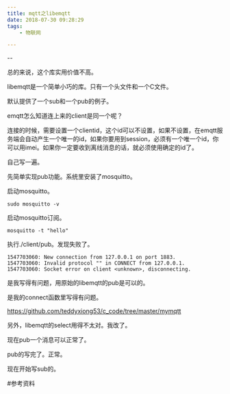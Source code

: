 ```yaml
---
title: mqtt之libemqtt
date: 2018-07-30 09:28:29
tags:
	- 物联网

---
```


--

总的来说，这个库实用价值不高。



libemqtt是一个简单小巧的库。只有一个头文件和一个C文件。

默认提供了一个sub和一个pub的例子。



emqtt怎么知道连上来的client是同一个呢？

连接的时候，需要设置一个clientid，这个id可以不设置，如果不设置，在emqtt服务端会自动产生一个唯一的id，如果你要用到session，必须有一个唯一个id，你可以用imei。如果你一定要收到离线消息的话，就必须使用确定的id了。



自己写一遍。

先简单实现pub功能。系统里安装了mosquitto。

启动mosquitto。

```
sudo mosquitto -v
```

启动mosquitto订阅。

```
mosquitto -t "hello"
```

执行./client/pub。发现失败了。

```
1547703060: New connection from 127.0.0.1 on port 1883.
1547703060: Invalid protocol "" in CONNECT from 127.0.0.1.
1547703060: Socket error on client <unknown>, disconnecting.
```

是我写得有问题，用原始的libemqtt的pub是可以的。

是我的connect函数里写得有问题。

https://github.com/teddyxiong53/c_code/tree/master/mymqtt

另外，libemqtt的select用得不太对。我改了。

现在pub一个消息可以正常了。

pub的写完了。正常。

现在开始写sub的。



#参考资料

